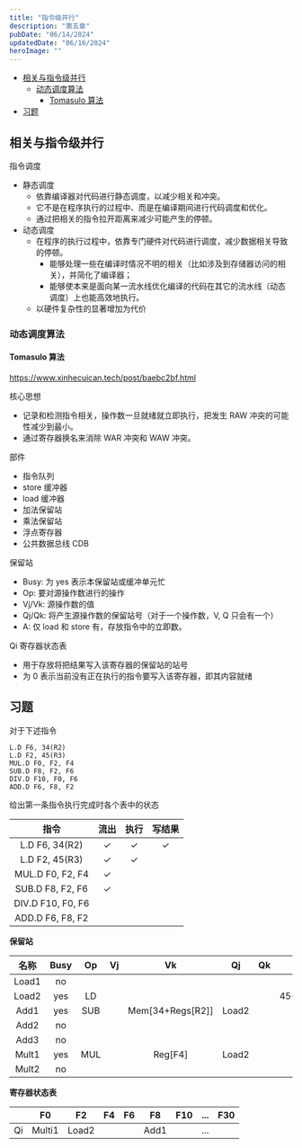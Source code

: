 ```yaml
---
title: "指令级并行"
description: "第五章"
pubDate: "06/14/2024"
updatedDate: "06/16/2024"
heroImage: ""
---
```


<!--toc:start-->
- [相关与指令级并行](#相关与指令级并行)
  - [动态调度算法](#动态调度算法)
    - [Tomasulo 算法](#tomasulo-算法)
- [习题](#习题)
<!--toc:end-->

## 相关与指令级并行

指令调度
- 静态调度
    - 依靠编译器对代码进行静态调度，以减少相关和冲突。
    - 它不是在程序执行的过程中、而是在编译期间进行代码调度和优化。
    - 通过把相关的指令拉开距离来减少可能产生的停顿。
- 动态调度
    - 在程序的执行过程中，依靠专门硬件对代码进行调度，减少数据相关导致的停顿。
        - 能够处理一些在编译时情况不明的相关（比如涉及到存储器访问的相关），并简化了编译器；
        - 能够使本来是面向某一流水线优化编译的代码在其它的流水线（动态调度）上也能高效地执行。
    - 以硬件复杂性的显著增加为代价

### 动态调度算法

#### Tomasulo 算法

https://www.xinhecuican.tech/post/baebc2bf.html

核心思想
- 记录和检测指令相关，操作数一旦就绪就立即执行，把发生 RAW 冲突的可能性减少到最小。
- 通过寄存器换名来消除 WAR 冲突和 WAW 冲突。

部件
- 指令队列
- store 缓冲器
- load 缓冲器
- 加法保留站
- 乘法保留站
- 浮点寄存器
- 公共数据总线 CDB

保留站
- Busy: 为 yes 表示本保留站或缓冲单元忙
- Op: 要对源操作数进行的操作
- Vj/Vk: 源操作数的值
- Qj/Qk: 将产生源操作数的保留站号（对于一个操作数，V, Q 只会有一个）
- A: 仅 load 和 store 有，存放指令中的立即数。

Qi 寄存器状态表
- 用于存放将把结果写入该寄存器的保留站的站号
- 为 0 表示当前没有正在执行的指令要写入该寄存器，即其内容就绪

## 习题

对于下述指令

```
L.D F6, 34(R2)
L.D F2, 45(R3)
MUL.D F0, F2, F4
SUB.D F8, F2, F6
DIV.D F10, F0, F6
ADD.D F6, F8, F2
```

给出第一条指令执行完成时各个表中的状态

| 指令              | 流出     | 执行     | 写结果   |
|:-----------------:|:--------:|:--------:|:--------:|
| L.D F6, 34(R2)    | &#10003; | &#10003; | &#10003; |
| L.D F2, 45(R3)    | &#10003; | &#10003; |          |
| MUL.D F0, F2, F4  | &#10003; |          |          |
| SUB.D F8, F2, F6  | &#10003; |          |          |
| DIV.D F10, F0, F6 |          |          |          |
| ADD.D F6, F8, F2  |          |          |          |

**保留站**

| 名称  | Busy | Op  | Vj | Vk               | Qj    | Qk | A           |
|:-----:|:----:|:---:|:--:|:----------------:|:-----:|:--:|:-----------:|
| Load1 | no   |     |    |                  |       |    |             |
| Load2 | yes  | LD  |    |                  |       |    | 45+Regs[R3] |
| Add1  | yes  | SUB |    | Mem[34+Regs[R2]] | Load2 |    |             |
| Add2  | no   |     |    |                  |       |    |             |
| Add3  | no   |     |    |                  |       |    |             |
| Mult1 | yes  | MUL |    | Reg[F4]          | Load2 |    |             |
| Mult2 | no   |     |    |                  |       |    |             |

**寄存器状态表**

|    | F0     | F2    | F4 | F6 | F8   | F10 | ... | F30 |
|:--:|:------:|:-----:|:--:|:--:|:----:|:---:|:---:|:---:|
| Qi | Multi1 | Load2 |    |    | Add1 |     | ... |     |

<style>
table td {
    border: 1px solid var(--secondary-color);
}
</style>
